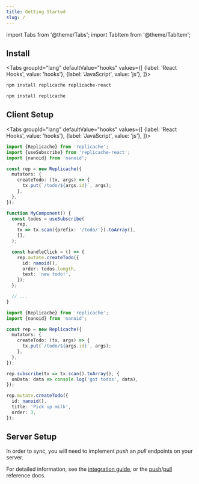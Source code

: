 ```yaml
---
title: Getting Started
slug: /
---
```


import Tabs from '@theme/Tabs';
import TabItem from '@theme/TabItem';

## Install

<Tabs
groupId="lang"
defaultValue="hooks"
values={[
{label: 'React Hooks', value: 'hooks'},
{label: 'JavaScript', value: 'js'},
]}>
<TabItem value="hooks">

```bash
npm install replicache replicache-react
```

  </TabItem>
  <TabItem value="js">

```bash
npm install replicache
```

  </TabItem>
</Tabs>

## Client Setup

<Tabs
groupId="lang"
defaultValue="hooks"
values={[
{label: 'React Hooks', value: 'hooks'},
{label: 'JavaScript', value: 'js'},
]}>
<TabItem value="hooks">

```ts
import {Replicache} from 'replicache';
import {useSubscribe} from 'replicache-react';
import {nanoid} from 'nanoid';

const rep = new Replicache({
  mutators: {
    createTodo: (tx, args) => {
      tx.put(`/todo/${args.id}`, args);
    },
  },
});

function MyComponent() {
  const todos = useSubscribe(
    rep,
    tx => tx.scan({prefix: '/todo/'}).toArray(),
    [],
  );

  const handleClick = () => {
    rep.mutate.createTodo({
      id: nanoid(),
      order: todos.length,
      text: 'new todo!',
    });
  };

  // ...
}
```

  </TabItem>
  <TabItem value="js">

```ts
import {Replicache} from 'replicache';
import {nanoid} from 'nanoid';

const rep = new Replicache({
  mutators: {
    createTodo: (tx, args) => {
      tx.put(`/todo/${args.id}`, args);
    },
  },
});

rep.subscribe(tx => tx.scan().toArray(), {
  onData: data => console.log('got todos', data),
});

rep.mutate.createTodo({
  id: nanoid(),
  title: 'Pick up milk',
  order: 3,
});
```

  </TabItem>
</Tabs>

## Server Setup

In order to sync, you will need to implement _push_ an _pull_ endpoints on your server.

For detailed information, see the [integration guide](/guide/intro), or the [push](server-push)/[pull](server-pull) reference docs.
